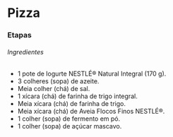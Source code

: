 # Pizza

### Etapas

<h6> Ingredientes
    
</h6>

- 1 pote de Iogurte NESTLÉ® Natural Integral (170 g).
- 3 colheres (sopa) de azeite.
- Meia colher (chá) de sal.
- 1 xícara (chá) de farinha de trigo integral.
- Meia xícara (chá) de farinha de trigo.
- Meia xícara (chá) de Aveia Flocos Finos NESTLÉ®.
- 1 colher (sopa) de fermento em pó.
- 1 colher (sopa) de açúcar mascavo.

##### 

